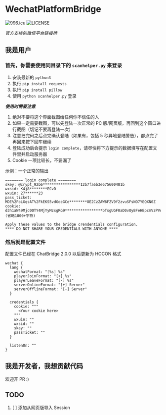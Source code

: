 # WechatPlatformBridge

[![996.icu](https://img.shields.io/badge/link-996.icu-red.svg)](https://996.icu)
[![LICENSE](https://img.shields.io/badge/license-Anti%20996-blue.svg)](https://github.com/996icu/996.ICU/blob/master/LICENSE)

_官方支持的微信平台链接桥_

## 我是用户

### 首先，你需要使用同目录下的 `scanhelper.py` 来登录

1. 安装最新的 `python3`
2. 执行 `pip install requests`
3. 执行 `pip install pillow`
4. 使用 `python scanhelper.py` 登录

**_使用时需要注意_**

1. 绝对不要将这个界面截图给任何你不信任的人
2. 如果一定需要截图，可以先登陆一次正常的 PC 版/网页版，再回到这个窗口进行截图（切记不要再登陆一次）
3. 注意扫完码之后点完确认登陆（如果有，包括 5 秒异地登陆警告），都点完了再回来按下回车继续
4. 登陆成功后会提示 `login complete`，请尽快将下方提示的数据填写在配置文件里并启动服务器
5. Cookie 一项比较长，不要漏了

示例：一个正常的输出

```
======== login complete ========
skey: @crypt_92b6*****************12b7fa6b3e675600481b
wxsid: K4j8********ECvD
wxuin: 27******23
pass_ticket: MDE%2FoLGqsAT%2FkEKS5vdGoeGCe********OE2CzZAW6FZV9f2zvuSFsNO7YEQXN0Z
cookie: d3h1aW49Mjc0OTY4MjYyMzsgRG9*****************bTsgUGF0aD0vOyBFeHBpcmVzPVdl... (省略1000+字符)

Apply these values to the bridge crendentials configuration.
**** DO NOT SHARE YOUR CREDENTIALS WITH ANYONE ****
```

### 然后就是配置文件

配置文件已经在 ChatBridge 2.0.0 以后更新为 HOCON 格式
```hocon
wechat {
  lang {
    wechatFormat: "[%s] %s"
    playerJoinFormat: "[+] %s"
    playerLeaveFormat: "[-] %s"
    serverOnlineFormat: "[+] Server"
    serverOfflineFormat: "[-] Server"
  }

  credentials {
    cookie: """
      <Your cookie here>
    """
    wxuin: ""
    wxsid: ""
    skey: ""
    passTicket: ""
  }

  listenOn: ""
}
```

## 我是开发者，我想贡献代码

欢迎开 PR :)

## TODO

1. [ ] 添加从网页版导入 Session